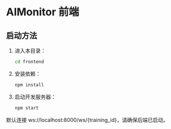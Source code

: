# AIMonitor 前端

## 启动方法

1. 进入本目录：
   ```bash
   cd frontend
   ```
2. 安装依赖：
   ```bash
   npm install
   ```
3. 启动开发服务器：
   ```bash
   npm start
   ```

默认连接 ws://localhost:8000/ws/{training_id}，请确保后端已启动。
